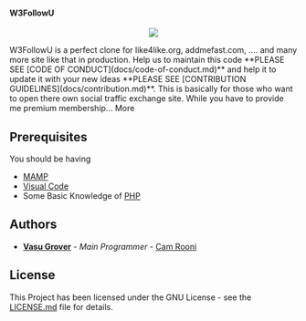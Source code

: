 #### W3FollowU
<p align="center">
  <img src="https://github.com/CamRooni/W3FollowU/blob/master/Logo.png">
</p>
W3FollowU is a perfect clone for like4like.org, addmefast.com, .... and many more site like that in production. Help us to maintain this code **PLEASE SEE [CODE OF CONDUCT](docs/code-of-conduct.md)** and help it to update it with your new ideas **PLEASE SEE [CONTRIBUTION GUIDELINES](docs/contribution.md)**. This is basically for those who want to open there own social traffic exchange site. While you have to provide me premium membership... More

## Prerequisites

You should be having 
* [MAMP](https://www.mamp.info/en/downloads/)
* [Visual Code](https://code.visualstudio.com/download)
* Some Basic Knowledge of [PHP](https://www.w3schools.com/php/)

## Authors

* **[Vasu Grover](https://www.instagram.com/not_coder_guy)** - *Main Programmer* - [Cam Rooni](https://github.com/CamRooni)

## License

This Project has been licensed under the GNU License - see the [LICENSE.md](LICENSE.md) file for details.
